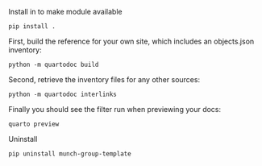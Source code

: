

Install in to make module available

    pip install .

First, build the reference for your own site, which includes an objects.json inventory:

    python -m quartodoc build

Second, retrieve the inventory files for any other sources:

    python -m quartodoc interlinks

Finally you should see the filter run when previewing your docs:

    quarto preview

Uninstall 

    pip uninstall munch-group-template
